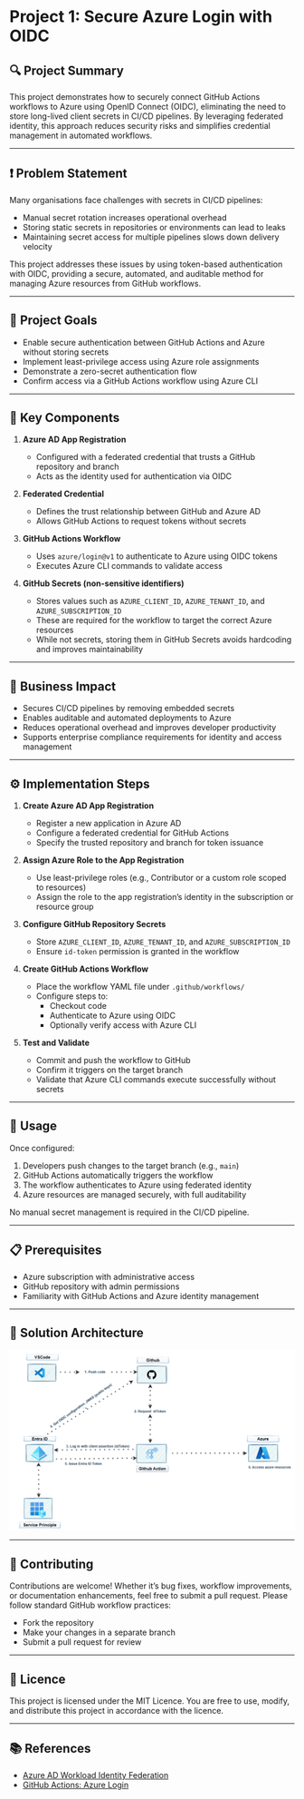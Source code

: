 # Project 1: Secure Azure Login with OIDC

## 🔍 Project Summary

This project demonstrates how to securely connect GitHub Actions workflows to Azure using OpenID Connect (OIDC), eliminating the need to store long-lived client secrets in CI/CD pipelines. By leveraging federated identity, this approach reduces security risks and simplifies credential management in automated workflows.

---

## ❗ Problem Statement 

Many organisations face challenges with secrets in CI/CD pipelines:

- Manual secret rotation increases operational overhead  
- Storing static secrets in repositories or environments can lead to leaks  
- Maintaining secret access for multiple pipelines slows down delivery velocity  

This project addresses these issues by using token-based authentication with OIDC, providing a secure, automated, and auditable method for managing Azure resources from GitHub workflows.

---

## 🎯 Project Goals

- Enable secure authentication between GitHub Actions and Azure without storing secrets  
- Implement least-privilege access using Azure role assignments  
- Demonstrate a zero-secret authentication flow  
- Confirm access via a GitHub Actions workflow using Azure CLI  

---

## 🧩 Key Components

1. **Azure AD App Registration**  
   - Configured with a federated credential that trusts a GitHub repository and branch  
   - Acts as the identity used for authentication via OIDC  

2. **Federated Credential**  
   - Defines the trust relationship between GitHub and Azure AD  
   - Allows GitHub Actions to request tokens without secrets  

3. **GitHub Actions Workflow**  
   - Uses `azure/login@v1` to authenticate to Azure using OIDC tokens  
   - Executes Azure CLI commands to validate access  

4. **GitHub Secrets (non-sensitive identifiers)**  
   - Stores values such as `AZURE_CLIENT_ID`, `AZURE_TENANT_ID`, and `AZURE_SUBSCRIPTION_ID`  
   - These are required for the workflow to target the correct Azure resources  
   - While not secrets, storing them in GitHub Secrets avoids hardcoding and improves maintainability  

---

## 💼 Business Impact

- Secures CI/CD pipelines by removing embedded secrets  
- Enables auditable and automated deployments to Azure  
- Reduces operational overhead and improves developer productivity  
- Supports enterprise compliance requirements for identity and access management  

---

## ⚙️ Implementation Steps

1. **Create Azure AD App Registration**  
   - Register a new application in Azure AD  
   - Configure a federated credential for GitHub Actions  
   - Specify the trusted repository and branch for token issuance  

2. **Assign Azure Role to the App Registration**  
   - Use least-privilege roles (e.g., Contributor or a custom role scoped to resources)  
   - Assign the role to the app registration’s identity in the subscription or resource group  

3. **Configure GitHub Repository Secrets**  
   - Store `AZURE_CLIENT_ID`, `AZURE_TENANT_ID`, and `AZURE_SUBSCRIPTION_ID`  
   - Ensure `id-token` permission is granted in the workflow  

4. **Create GitHub Actions Workflow**  
   - Place the workflow YAML file under `.github/workflows/`  
   - Configure steps to:  
     - Checkout code  
     - Authenticate to Azure using OIDC  
     - Optionally verify access with Azure CLI  

5. **Test and Validate**  
   - Commit and push the workflow to GitHub  
   - Confirm it triggers on the target branch  
   - Validate that Azure CLI commands execute successfully without secrets  

---

## 🚀 Usage

Once configured:

1. Developers push changes to the target branch (e.g., `main`)  
2. GitHub Actions automatically triggers the workflow  
3. The workflow authenticates to Azure using federated identity  
4. Azure resources are managed securely, with full auditability  

No manual secret management is required in the CI/CD pipeline.

---

## 📋 Prerequisites

- Azure subscription with administrative access  
- GitHub repository with admin permissions  
- Familiarity with GitHub Actions and Azure identity management  

---

## 🧭 Solution Architecture

![Architecture Diagram](https://github.com/tecknosap/secure-azure-oidc-login/blob/main/asset/oidc-architecture.gif)

---

## 🤝 Contributing

Contributions are welcome! Whether it’s bug fixes, workflow improvements, or documentation enhancements, feel free to submit a pull request. Please follow standard GitHub workflow practices:

- Fork the repository  
- Make your changes in a separate branch  
- Submit a pull request for review  

---

## 📄 Licence

This project is licensed under the MIT Licence. You are free to use, modify, and distribute this project in accordance with the licence.

---

## 📚 References

- [Azure AD Workload Identity Federation](https://learn.microsoft.com/en-gb/azure/active-directory/develop/workload-identity-federation-create-trust)  
- [GitHub Actions: Azure Login](https://github.com/Azure/login)

